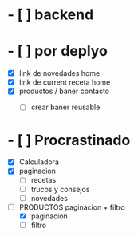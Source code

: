# - [ ] backend





# - [ ] por deplyo
- [x] link de novedades home
- [x] link de current receta home
- [x] productos / baner contacto
  - [ ] crear baner reusable




# - [ ] Procrastinado
- [x] Calculadora
- [x] paginacion 
  - [ ] recetas
  - [ ] trucos y consejos
  - [ ] novedades

- [ ] PRODUCTOS paginacion + filtro 
  - [x] paginacion
  - [ ] filtro